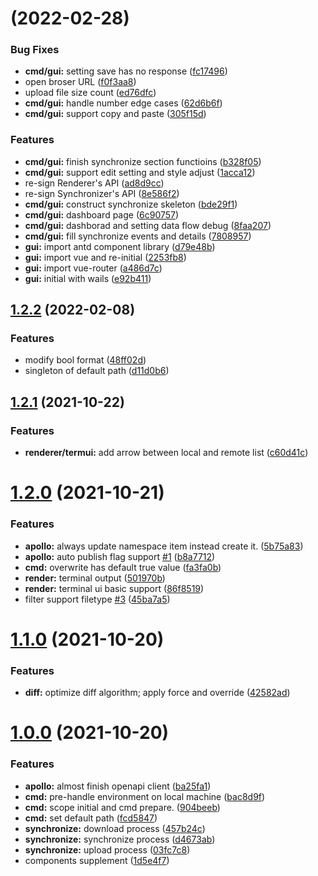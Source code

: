 # [](https://github.com/yeqown/apollo-synchronizer/compare/v1.3.0...v) (2022-02-28)


### Bug Fixes

* **cmd/gui:** setting save has no response ([fc17496](https://github.com/yeqown/apollo-synchronizer/commit/fc17496b24ead552b05dcf1e0b6034ae83c7d107))
* open broser URL ([f0f3aa8](https://github.com/yeqown/apollo-synchronizer/commit/f0f3aa839b4cd30331a3bd078b05dfb362711e46))
* upload file size count ([ed76dfc](https://github.com/yeqown/apollo-synchronizer/commit/ed76dfc3ad21f0d653fee0cc3aaed13aba7820d6))
* **cmd/gui:** handle number edge cases ([62d6b6f](https://github.com/yeqown/apollo-synchronizer/commit/62d6b6fd07cfde3cb1b29a528effa7ea42d1e408))
* **cmd/gui:** support copy and paste ([305f15d](https://github.com/yeqown/apollo-synchronizer/commit/305f15d2a2374fe138bd49cd69983da04a831778))


### Features

* **cmd/gui:** finish synchronize section functioins ([b328f05](https://github.com/yeqown/apollo-synchronizer/commit/b328f05223f128594ee157fa45590ec89bd21104))
* **cmd/gui:** support edit setting and style adjust ([1acca12](https://github.com/yeqown/apollo-synchronizer/commit/1acca123489450c6a95c983a3fd9cdc854661f8c))
* re-sign Renderer's API ([ad8d9cc](https://github.com/yeqown/apollo-synchronizer/commit/ad8d9ccb17d54d554a08dcef7bdac0a7be62dc09))
* re-sign Synchronizer's API ([8e586f2](https://github.com/yeqown/apollo-synchronizer/commit/8e586f287d318de39083b734c03b250c552abc70))
* **cmd/gui:** construct synchronize skeleton ([bde29f1](https://github.com/yeqown/apollo-synchronizer/commit/bde29f17292e324bf45a234c5908bf26b1fdd507))
* **cmd/gui:** dashboard page ([6c90757](https://github.com/yeqown/apollo-synchronizer/commit/6c90757d16b7cec9fcbbdfd334f0b9a04744d2e0))
* **cmd/gui:** dashborad and setting data flow debug ([8faa207](https://github.com/yeqown/apollo-synchronizer/commit/8faa20783b5f733712298e1642a9105281e87adf))
* **cmd/gui:** fill synchronize events and details ([7808957](https://github.com/yeqown/apollo-synchronizer/commit/7808957864758707617863f8f5682077a760dca9))
* **gui:** import antd component library ([d79e48b](https://github.com/yeqown/apollo-synchronizer/commit/d79e48bfe5aacef6e5567d8c4a0c3a178e62c7ce))
* **gui:** import vue and re-initial ([2253fb8](https://github.com/yeqown/apollo-synchronizer/commit/2253fb8eeba4365bce407d8370ee2b74adbce3a2))
* **gui:** import vue-router ([a486d7c](https://github.com/yeqown/apollo-synchronizer/commit/a486d7ce39d3b0f67383bb6bea134156c3333b07))
* **gui:** initial with wails ([e92b411](https://github.com/yeqown/apollo-synchronizer/commit/e92b4118bc74e32fe46a8e8a858c327e89928e46))



## [1.2.2](https://github.com/yeqown/apollo-synchronizer/compare/v1.2.1...v1.2.2) (2022-02-08)


### Features

* modify bool format ([48ff02d](https://github.com/yeqown/apollo-synchronizer/commit/48ff02d47093b2d5e7938322664846ce67e90fdf))
* singleton of default path ([d11d0b6](https://github.com/yeqown/apollo-synchronizer/commit/d11d0b62851e26b4e7472b6c9d3ea40ce3dee771))



## [1.2.1](https://github.com/yeqown/apollo-synchronizer/compare/v1.2.0...v1.2.1) (2021-10-22)


### Features

* **renderer/termui:** add arrow between local and remote list ([c60d41c](https://github.com/yeqown/apollo-synchronizer/commit/c60d41c0c1bc15d56a23231237e47bb7a49b37e5))



# [1.2.0](https://github.com/yeqown/apollo-synchronizer/compare/v1.1.0...v1.2.0) (2021-10-21)


### Features

* **apollo:** always update namespace item instead create it. ([5b75a83](https://github.com/yeqown/apollo-synchronizer/commit/5b75a8332cfe04beb80ee18eced8d18ac2209170))
* **apollo:** auto publish flag support [#1](https://github.com/yeqown/apollo-synchronizer/issues/1) ([b8a7712](https://github.com/yeqown/apollo-synchronizer/commit/b8a7712aa92854f71d894704e6aab3ce1455ba09))
* **cmd:** overwrite has default true value ([fa3fa0b](https://github.com/yeqown/apollo-synchronizer/commit/fa3fa0b1d443bbd5ea819c0983f131e7ac151a0b))
* **render:** terminal output ([501970b](https://github.com/yeqown/apollo-synchronizer/commit/501970b032b2a8ccec405684f298f67fea1c4935))
* **render:** terminal ui basic support ([86f8519](https://github.com/yeqown/apollo-synchronizer/commit/86f8519f94a8d892ec1b96dcbac910910e7b03fb))
* filter support filetype [#3](https://github.com/yeqown/apollo-synchronizer/issues/3) ([45ba7a5](https://github.com/yeqown/apollo-synchronizer/commit/45ba7a5d7b685a9ce6ff124bcce0022cdc9dede4))



# [1.1.0](https://github.com/yeqown/apollo-synchronizer/compare/v1.0.0...v1.1.0) (2021-10-20)


### Features

* **diff:** optimize diff algorithm; apply force and override ([42582ad](https://github.com/yeqown/apollo-synchronizer/commit/42582ad9817e20a3b09083d19c1409421cd45e25))



# [1.0.0](https://github.com/yeqown/apollo-synchronizer/compare/1d5e4f71075752f9e5d506ca725772d804bd9916...v1.0.0) (2021-10-20)


### Features

* **apollo:** almost finish openapi client ([ba25fa1](https://github.com/yeqown/apollo-synchronizer/commit/ba25fa11b8c0f8af71d294043e2de2485c498846))
* **cmd:** pre-handle environment on local machine ([bac8d9f](https://github.com/yeqown/apollo-synchronizer/commit/bac8d9fe1215f1b20a98b3f5387651645cbbb8fc))
* **cmd:** scope initial and cmd prepare. ([904beeb](https://github.com/yeqown/apollo-synchronizer/commit/904beeb3c2da35535db21cd342007bda047a2a06))
* **cmd:** set default path ([fcd5847](https://github.com/yeqown/apollo-synchronizer/commit/fcd584787c1030d9a40b83de28123da37d105af7))
* **synchronize:** download process ([457b24c](https://github.com/yeqown/apollo-synchronizer/commit/457b24ce734d7151b3636c284ded27e11c7c5297))
* **synchronize:** synchronize process ([d4673ab](https://github.com/yeqown/apollo-synchronizer/commit/d4673ab68d61c308029a3b1e799106fd5dc7af24))
* **synchronize:** upload process ([03fc7c8](https://github.com/yeqown/apollo-synchronizer/commit/03fc7c8ece449abeb7d1670d35b09543d8354878))
* components supplement ([1d5e4f7](https://github.com/yeqown/apollo-synchronizer/commit/1d5e4f71075752f9e5d506ca725772d804bd9916))



